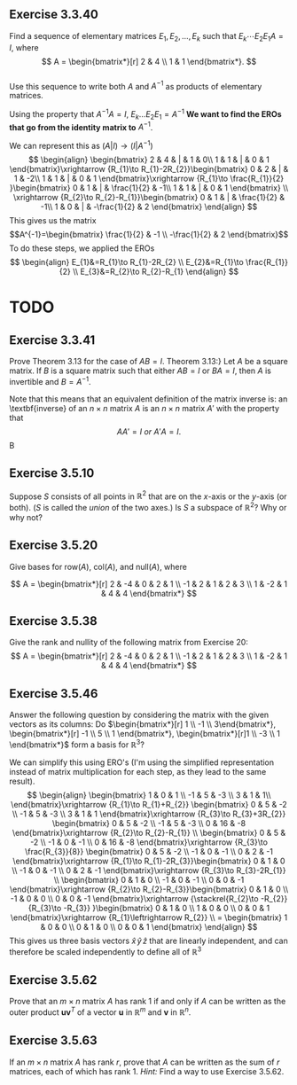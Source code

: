 ## Exercise 3.3.40
Find a sequence of elementary matrices $E_1, E_2, \dots, E_k$ such that $E_k \cdots E_2E_1A = I$, where
$$ 
A = \begin{bmatrix*}[r] 2 & 4 \\ 1 & 1 \end{bmatrix*}. 
$$     
Use this sequence to write both $A$ and $A^{-1}$ as products of elementary matrices.

Using the property that $A^{-1}A=I$, $E_{k}\dots E_{2}E_{1}=A^{-1}$
**We want to find the EROs that go from the identity matrix to** $A^{-1}$. 

We can represent this as
$(A|I)\to (I|A^{-1})$
$$
\begin{align}
\begin{bmatrix}
2 & 4  & | & 1 & 0\\
1 & 1 & | & 0 & 1
\end{bmatrix}\xrightarrow {R_{1}\to  R_{1}-2R_{2}}\begin{bmatrix}
0 & 2  & | & 1 & -2\\
1 & 1 & | & 0 & 1
\end{bmatrix}\xrightarrow {R_{1}\to \frac{R_{1}}{2} }\begin{bmatrix}
0 & 1  & | & \frac{1}{2} & -1\\
1 & 1 & | & 0 & 1
\end{bmatrix} \\
\xrightarrow {R_{2}\to  R_{2}-R_{1}}\begin{bmatrix}
0 & 1  & | & \frac{1}{2} & -1\\
1 & 0 & | & -\frac{1}{2} & 2
\end{bmatrix} 
\end{align}
$$
This gives us the matrix $$A^{-1}=\begin{bmatrix} \frac{1}{2} & -1 \\
-\frac{1}{2} & 2
\end{bmatrix}$$
To do these steps, we applied the EROs $$
\begin{align}
E_{1}&=R_{1}\to  R_{1}-2R_{2} \\
E_{2}&=R_{1}\to  \frac{R_{1}}{2} \\
E_{3}&=R_{2}\to  R_{2}-R_{1}
\end{align}
$$


# TODO
## Exercise 3.3.41

Prove Theorem 3.13 for the case of $AB = I$.
Theorem 3.13:} Let $A$ be a square matrix. If $B$ is a square matrix such that either $AB = I$ or $BA = I$, then $A$ is invertible and $B = A^{-1}$.

Note that this means that an equivalent definition of the matrix inverse is: an \textbf{inverse} of an $n\times n$ matrix $A$ is an $n\times n$ matrix $A'$ with the property that $$AA' = I \textit{ or } A'A = I.$$
B

## Exercise 3.5.10
Suppose $S$ consists of all points in $\mathbb{R}^2$ that are on the $x$-axis or the $y$-axis (or both).
($S$ is called the $\textit{union}$ of the two axes.)
Is $S$ a subspace of $\mathbb{R}^2$? Why or why not?

## Exercise 3.5.20
 Give bases for $\text{row}(A)$, $\text{col}(A)$, and $\text{null}(A)$, where

$$ A = \begin{bmatrix*}[r]
2 & -4 & 0 & 2 & 1 \\
-1 & 2 & 1 & 2 & 3 \\
1 & -2 & 1 & 4 & 4
\end{bmatrix*} 
$$
## Exercise 3.5.38
Give the rank and nullity of the following matrix from Exercise 20:
$$
A = \begin{bmatrix*}[r]
        2 & -4 & 0 & 2 & 1 \\
        -1 & 2 & 1 & 2 & 3 \\
        1 & -2 & 1 & 4 & 4
\end{bmatrix*} $$

## Exercise 3.5.46
Answer the following question by considering the matrix with the given vectors as its  columns:
Do $\begin{bmatrix*}[r] 1 \\ -1 \\ 3\end{bmatrix*}, \begin{bmatrix*}[r] -1 \\ 5 \\ 1 \end{bmatrix*}, \begin{bmatrix*}[r]1 \\ -3 \\ 1 \end{bmatrix*}$ form a basis for $\mathbb{R}^3$?

We can simplify this using ERO's (I'm using the simplified representation instead of matrix multiplication for each step, as they lead to the same result).
$$
\begin{align}
\begin{bmatrix}
1 & 0 & 1 \\
-1 & 5 & -3 \\
3 & 1 &  1\\
\end{bmatrix}\xrightarrow {R_{1}\to R_{1}+R_{2}} \begin{bmatrix}
0 & 5 & -2 \\
-1 & 5 & -3 \\
3 & 1 & 1
\end{bmatrix}\xrightarrow {R_{3}\to R_{3}+3R_{2}}
\begin{bmatrix}
0 & 5 & -2 \\
-1 & 5 & -3 \\
0 & 16 & -8
\end{bmatrix}\xrightarrow {R_{2}\to R_{2}-R_{1}}
 \\
\begin{bmatrix}
0 & 5 & -2 \\
-1 & 0 & -1 \\
0 & 16 & -8
\end{bmatrix}\xrightarrow {R_{3}\to \frac{R_{3}}{8}} \begin{bmatrix}
0 & 5 & -2 \\
-1 & 0 & -1 \\
0 & 2 & -1
\end{bmatrix}\xrightarrow {R_{1}\to R_{1}-2R_{3}}\begin{bmatrix}
0 & 1 & 0 \\
-1 & 0 & -1 \\
0 & 2 & -1
\end{bmatrix}\xrightarrow {R_{3}\to R_{3}-2R_{1}} \\
\begin{bmatrix}
0 & 1 & 0 \\
-1 & 0 & -1 \\
0 & 0 & -1
\end{bmatrix}\xrightarrow {R_{2}\to R_{2}-R_{3}}\begin{bmatrix}
0 & 1 & 0 \\
-1 & 0 & 0 \\
0 & 0 & -1
\end{bmatrix}\xrightarrow {\stackrel{R_{2}\to -R_{2}}{R_{3}\to -R_{3}} }\begin{bmatrix}
0 & 1 & 0 \\
1 & 0 & 0 \\
0 & 0 & 1
\end{bmatrix}\xrightarrow {R_{1}\leftrightarrow R_{2}} \\
= \begin{bmatrix}
1 & 0 & 0 \\
0 & 1 & 0 \\
0 & 0 & 1
\end{bmatrix}
\end{align}
$$
This gives us three basis vectors $\hat{x}\,\hat{y}\,\hat{z}$ that are linearly independent, and can therefore be scaled independently to define all of $\mathbb{R}^{3}$ 

## Exercise 3.5.62
 Prove that an $m \times n$ matrix $A$ has rank 1 if and only if $A$ can be written as the outer product $\mathbf{u} \mathbf{v}^T$ of a vector $\mathbf{u}$ in $\mathbb{R}^m$ and $\mathbf{v}$ in $\mathbb{R}^n$.

## Exercise 3.5.63
 If an $m \times n$ matrix $A$ has rank $r$, prove that $A$ can be written as the sum of $r$ matrices, each of which has rank 1.
$\textit{Hint:}$ Find a way to use Exercise 3.5.62.
